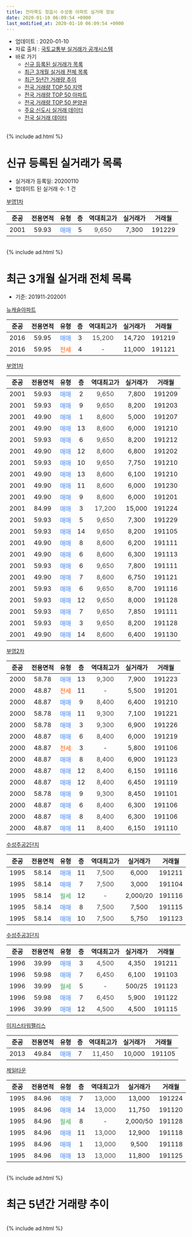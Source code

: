 ```yaml
---
title: 전라북도 정읍시 수성동 아파트 실거래 정보
date: 2020-01-10 06:09:54 +0900
last_modified_at: 2020-01-10 06:09:54 +0900
---
```


* 업데이트 : 2020-01-10
* 자료 출처 : [국토교통부 실거래가 공개시스템](http://rt.molit.go.kr)
* 바로 가기
    * [신규 등록된 실거래가 목록](#신규-등록된-실거래가-목록)
    * [최근 3개월 실거래 전체 목록](#최근-3개월-실거래-전체-목록)
    * [최근 5년간 거래량 추이](#최근-5년간-거래량-추이)
    * [전국 거래량 TOP 50 지역](https://inasie.github.io/apt-trade-info/최근-3개월-전국에서-가장-거래가-많이-발생한-지역)
    * [전국 거래량 TOP 50 아파트](https://inasie.github.io/apt-trade-info/최근-3개월-전국에서-가장-거래가-많이-발생한-아파트)
    * [전국 거래량 TOP 50 분양권](https://inasie.github.io/apt-trade-info/최근-3개월-전국에서-가장-거래가-많이-발생한-분양권)
    * [주요 신도시 실거래 데이터](https://inasie.github.io/apt-trade-info/주요-신도시)
    * [전국 실거래 데이터](https://inasie.github.io/apt-trade-info/전국)
<br>
{% include ad.html %}
<br>

# 신규 등록된 실거래가 목록
* 실거래가 등록일: 20200110
* 업데이트 된 실거래 수: 1 건


[부영1차](https://search.naver.com/search.naver?query=%EC%A0%84%EB%9D%BC%EB%B6%81%EB%8F%84+%EC%A0%95%EC%9D%8D%EC%8B%9C+%EC%88%98%EC%84%B1%EB%8F%99+%EB%B6%80%EC%98%811%EC%B0%A8)

|준공|전용면적|유형|층|역대최고가|실거래가|거래월|
|:---:|:---:|:---:|:---:|:---:|:---:|:---:|
|2001|59.93|<span style="color:#4285f3">매매</span>|5|<span style="color:#444444">9,650</span>|7,300|191229|


<br>
{% include ad.html %}
<br>

# 최근 3개월 실거래 전체 목록
* 기준: 201911-202001


[뉴캐슬아파트](https://search.naver.com/search.naver?query=%EC%A0%84%EB%9D%BC%EB%B6%81%EB%8F%84+%EC%A0%95%EC%9D%8D%EC%8B%9C+%EC%88%98%EC%84%B1%EB%8F%99+%EB%89%B4%EC%BA%90%EC%8A%AC%EC%95%84%ED%8C%8C%ED%8A%B8)

|준공|전용면적|유형|층|역대최고가|실거래가|거래월|
|:---:|:---:|:---:|:---:|:---:|:---:|:---:|
|2016|59.95|<span style="color:#4285f3">매매</span>|3|<span style="color:#444444">15,200</span>|14,720|191219|
|2016|59.95|<span style="color:#ff5a00">전세</span>|4|<span style="color:#444444">-</span>|11,000|191121|

[부영1차](https://search.naver.com/search.naver?query=%EC%A0%84%EB%9D%BC%EB%B6%81%EB%8F%84+%EC%A0%95%EC%9D%8D%EC%8B%9C+%EC%88%98%EC%84%B1%EB%8F%99+%EB%B6%80%EC%98%811%EC%B0%A8)

|준공|전용면적|유형|층|역대최고가|실거래가|거래월|
|:---:|:---:|:---:|:---:|:---:|:---:|:---:|
|2001|59.93|<span style="color:#4285f3">매매</span>|2|<span style="color:#444444">9,650</span>|7,800|191209|
|2001|59.93|<span style="color:#4285f3">매매</span>|9|<span style="color:#444444">9,650</span>|8,200|191203|
|2001|49.90|<span style="color:#4285f3">매매</span>|1|<span style="color:#444444">8,600</span>|5,000|191207|
|2001|49.90|<span style="color:#4285f3">매매</span>|13|<span style="color:#444444">8,600</span>|6,000|191210|
|2001|59.93|<span style="color:#4285f3">매매</span>|6|<span style="color:#444444">9,650</span>|8,200|191212|
|2001|49.90|<span style="color:#4285f3">매매</span>|12|<span style="color:#444444">8,600</span>|6,800|191202|
|2001|59.93|<span style="color:#4285f3">매매</span>|10|<span style="color:#444444">9,650</span>|7,750|191210|
|2001|49.90|<span style="color:#4285f3">매매</span>|13|<span style="color:#444444">8,600</span>|6,100|191210|
|2001|49.90|<span style="color:#4285f3">매매</span>|11|<span style="color:#444444">8,600</span>|6,000|191230|
|2001|49.90|<span style="color:#4285f3">매매</span>|9|<span style="color:#444444">8,600</span>|6,000|191201|
|2001|84.99|<span style="color:#4285f3">매매</span>|3|<span style="color:#444444">17,200</span>|15,000|191224|
|2001|59.93|<span style="color:#4285f3">매매</span>|5|<span style="color:#444444">9,650</span>|7,300|191229|
|2001|59.93|<span style="color:#4285f3">매매</span>|14|<span style="color:#444444">9,650</span>|8,200|191105|
|2001|49.90|<span style="color:#4285f3">매매</span>|8|<span style="color:#444444">8,600</span>|6,200|191111|
|2001|49.90|<span style="color:#4285f3">매매</span>|6|<span style="color:#444444">8,600</span>|6,300|191113|
|2001|59.93|<span style="color:#4285f3">매매</span>|6|<span style="color:#444444">9,650</span>|7,800|191111|
|2001|49.90|<span style="color:#4285f3">매매</span>|7|<span style="color:#444444">8,600</span>|6,750|191121|
|2001|59.93|<span style="color:#4285f3">매매</span>|6|<span style="color:#444444">9,650</span>|8,700|191116|
|2001|59.93|<span style="color:#4285f3">매매</span>|12|<span style="color:#444444">9,650</span>|8,000|191128|
|2001|59.93|<span style="color:#4285f3">매매</span>|7|<span style="color:#444444">9,650</span>|7,850|191111|
|2001|59.93|<span style="color:#4285f3">매매</span>|3|<span style="color:#444444">9,650</span>|8,200|191128|
|2001|49.90|<span style="color:#4285f3">매매</span>|14|<span style="color:#444444">8,600</span>|6,400|191130|

[부영2차](https://search.naver.com/search.naver?query=%EC%A0%84%EB%9D%BC%EB%B6%81%EB%8F%84+%EC%A0%95%EC%9D%8D%EC%8B%9C+%EC%88%98%EC%84%B1%EB%8F%99+%EB%B6%80%EC%98%812%EC%B0%A8)

|준공|전용면적|유형|층|역대최고가|실거래가|거래월|
|:---:|:---:|:---:|:---:|:---:|:---:|:---:|
|2000|58.78|<span style="color:#4285f3">매매</span>|13|<span style="color:#444444">9,300</span>|7,900|191223|
|2000|48.87|<span style="color:#ff5a00">전세</span>|11|<span style="color:#444444">-</span>|5,500|191201|
|2000|48.87|<span style="color:#4285f3">매매</span>|9|<span style="color:#444444">8,400</span>|6,400|191210|
|2000|58.78|<span style="color:#4285f3">매매</span>|11|<span style="color:#444444">9,300</span>|7,100|191221|
|2000|58.78|<span style="color:#4285f3">매매</span>|3|<span style="color:#444444">9,300</span>|6,900|191226|
|2000|48.87|<span style="color:#4285f3">매매</span>|6|<span style="color:#444444">8,400</span>|6,000|191219|
|2000|48.87|<span style="color:#ff5a00">전세</span>|3|<span style="color:#444444">-</span>|5,800|191106|
|2000|48.87|<span style="color:#4285f3">매매</span>|8|<span style="color:#444444">8,400</span>|6,900|191123|
|2000|48.87|<span style="color:#4285f3">매매</span>|12|<span style="color:#444444">8,400</span>|6,150|191116|
|2000|48.87|<span style="color:#4285f3">매매</span>|12|<span style="color:#444444">8,400</span>|6,450|191119|
|2000|58.78|<span style="color:#4285f3">매매</span>|9|<span style="color:#444444">9,300</span>|8,450|191101|
|2000|48.87|<span style="color:#4285f3">매매</span>|6|<span style="color:#444444">8,400</span>|6,300|191106|
|2000|48.87|<span style="color:#4285f3">매매</span>|8|<span style="color:#444444">8,400</span>|6,300|191106|
|2000|48.87|<span style="color:#4285f3">매매</span>|11|<span style="color:#444444">8,400</span>|6,150|191110|

[수성주공2단지](https://search.naver.com/search.naver?query=%EC%A0%84%EB%9D%BC%EB%B6%81%EB%8F%84+%EC%A0%95%EC%9D%8D%EC%8B%9C+%EC%88%98%EC%84%B1%EB%8F%99+%EC%88%98%EC%84%B1%EC%A3%BC%EA%B3%B52%EB%8B%A8%EC%A7%80)

|준공|전용면적|유형|층|역대최고가|실거래가|거래월|
|:---:|:---:|:---:|:---:|:---:|:---:|:---:|
|1995|58.14|<span style="color:#4285f3">매매</span>|11|<span style="color:#444444">7,500</span>|6,000|191211|
|1995|58.14|<span style="color:#4285f3">매매</span>|7|<span style="color:#444444">7,500</span>|3,000|191104|
|1995|58.14|<span style="color:#34a853">월세</span>|12|<span style="color:#444444">-</span>|2,000/20|191116|
|1995|58.14|<span style="color:#4285f3">매매</span>|8|<span style="color:#444444">7,500</span>|7,500|191115|
|1995|58.14|<span style="color:#4285f3">매매</span>|10|<span style="color:#444444">7,500</span>|5,750|191123|


<script async src="//pagead2.googlesyndication.com/pagead/js/adsbygoogle.js"></script>
<!-- 기본 -->
<ins class="adsbygoogle"
     style="display:block"
     data-ad-client="ca-pub-2446590836940007"
     data-ad-slot="1659523306"
     data-ad-format="auto"
     data-full-width-responsive="true"></ins>
<script>
(adsbygoogle = window.adsbygoogle || []).push({});
</script>


[수성주공3단지](https://search.naver.com/search.naver?query=%EC%A0%84%EB%9D%BC%EB%B6%81%EB%8F%84+%EC%A0%95%EC%9D%8D%EC%8B%9C+%EC%88%98%EC%84%B1%EB%8F%99+%EC%88%98%EC%84%B1%EC%A3%BC%EA%B3%B53%EB%8B%A8%EC%A7%80)

|준공|전용면적|유형|층|역대최고가|실거래가|거래월|
|:---:|:---:|:---:|:---:|:---:|:---:|:---:|
|1996|39.99|<span style="color:#4285f3">매매</span>|3|<span style="color:#444444">4,500</span>|4,350|191211|
|1996|59.98|<span style="color:#4285f3">매매</span>|7|<span style="color:#444444">6,450</span>|6,100|191103|
|1996|39.99|<span style="color:#34a853">월세</span>|5|<span style="color:#444444">-</span>|500/25|191123|
|1996|59.98|<span style="color:#4285f3">매매</span>|7|<span style="color:#444444">6,450</span>|5,900|191122|
|1996|39.99|<span style="color:#4285f3">매매</span>|12|<span style="color:#444444">4,500</span>|4,500|191115|

[이지스타워팰리스](https://search.naver.com/search.naver?query=%EC%A0%84%EB%9D%BC%EB%B6%81%EB%8F%84+%EC%A0%95%EC%9D%8D%EC%8B%9C+%EC%88%98%EC%84%B1%EB%8F%99+%EC%9D%B4%EC%A7%80%EC%8A%A4%ED%83%80%EC%9B%8C%ED%8C%B0%EB%A6%AC%EC%8A%A4)

|준공|전용면적|유형|층|역대최고가|실거래가|거래월|
|:---:|:---:|:---:|:---:|:---:|:---:|:---:|
|2013|49.84|<span style="color:#4285f3">매매</span>|7|<span style="color:#444444">11,450</span>|10,000|191105|

[제일타운](https://search.naver.com/search.naver?query=%EC%A0%84%EB%9D%BC%EB%B6%81%EB%8F%84+%EC%A0%95%EC%9D%8D%EC%8B%9C+%EC%88%98%EC%84%B1%EB%8F%99+%EC%A0%9C%EC%9D%BC%ED%83%80%EC%9A%B4)

|준공|전용면적|유형|층|역대최고가|실거래가|거래월|
|:---:|:---:|:---:|:---:|:---:|:---:|:---:|
|1995|84.96|<span style="color:#4285f3">매매</span>|7|<span style="color:#444444">13,000</span>|13,000|191224|
|1995|84.96|<span style="color:#4285f3">매매</span>|14|<span style="color:#444444">13,000</span>|11,750|191120|
|1995|84.96|<span style="color:#34a853">월세</span>|8|<span style="color:#444444">-</span>|2,000/50|191128|
|1995|84.96|<span style="color:#4285f3">매매</span>|11|<span style="color:#444444">13,000</span>|12,900|191118|
|1995|84.96|<span style="color:#4285f3">매매</span>|1|<span style="color:#444444">13,000</span>|9,500|191118|
|1995|84.96|<span style="color:#4285f3">매매</span>|13|<span style="color:#444444">13,000</span>|11,800|191125|


<br>
{% include ad.html %}
<br>

# 최근 5년간 거래량 추이


<div style="width:100%;">
    <canvas id="deal_progress" height="200"></canvas>
</div>

<script>
new Chart(document.getElementById("deal_progress"), {
    type: 'line',
    data: {
        labels: ['201501','201502','201503','201504','201505','201506','201507','201508','201509','201510','201511','201512','201601','201602','201603','201604','201605','201606','201607','201608','201609','201610','201611','201612','201701','201702','201703','201704','201705','201706','201707','201708','201709','201710','201711','201712','201801','201802','201803','201804','201805','201806','201807','201808','201809','201810','201811','201812','201901','201902','201903','201904','201905','201906','201907','201908','201909','201910','201911','201912','202001'],
        datasets: [{
            label: '매매',
            pointRadius: 1,
            data: [24, 14, 35, 26, 19, 17, 14, 16, 19, 11, 14, 12, 20, 13, 21, 19, 13, 18, 18, 19, 12, 20, 19, 16, 26, 23, 27, 24, 35, 36, 30, 33, 23, 14, 20, 15, 15, 13, 26, 15, 25, 20, 24, 21, 20, 21, 23, 17, 30, 25, 24, 23, 21, 22, 18, 23, 19, 32, 28, 21, 0],
            borderColor: "rgba(255, 201, 14, 1)",
            backgroundColor: "rgba(255, 201, 14, 0.5)",
            fill: false,
            lineTension: 0
        },{
            label: '전월세',
            pointRadius: 1,
            data: [10, 9, 12, 7, 3, 10, 10, 9, 4, 8, 13, 5, 6, 6, 9, 4, 4, 4, 5, 9, 1, 5, 10, 8, 3, 7, 6, 5, 9, 7, 6, 6, 6, 9, 9, 3, 12, 9, 6, 1, 6, 9, 3, 10, 2, 4, 4, 8, 4, 3, 4, 4, 3, 4, 6, 10, 6, 3, 5, 1, 0],
            borderColor: "rgba(0, 141, 185, 1)",
            backgroundColor: "rgba(0, 141, 185, 0.5)",
            fill: false,
            lineTension: 0
        }
        ]
    },
    options: {
        responsive: true,
        title: {
            display: false
        },
        tooltips: {
            mode: 'index',
            intersect: false
        },
        hover: {
            mode: 'nearest',
            intersect: true
        },
        scales: {
            xAxes: [{
                display: true,
                scaleLabel: {
                    display: true,
                    labelString: '년/월'
                }
            }],
            yAxes: [{
                display: true,
                ticks: {
                    suggestedMin: 0,
                },
                scaleLabel: {
                    display: true,
                    labelString: '실거래 수'
                }
            }]
        }
    }
});

</script>


<br>
{% include ad.html %}
<br>


